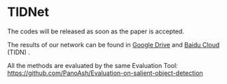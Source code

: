 # TIDNet
The codes will be released as soon as the paper is accepted.

The results of our network can be found in [Google Drive](https://drive.google.com/file/d/1Q9S1_ULBmM9MgvuFPy_kF1EY3AsDpurG/view?usp=sharing) and [Baidu Cloud](https://pan.baidu.com/s/1tUgYRQaCSMIuGzknKI3Ajw) (TIDN) .

All the methods are evaluated by the same Evaluation Tool: https://github.com/PanoAsh/Evaluation-on-salient-object-detection
